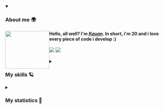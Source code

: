 <div>
  <details open>
    <img src="https://media.tenor.com/i9Jb7TEwVqkAAAAi/hunter-x-hunter-hxh.gif" width='140px' height='120px' align='left'/>  
    <summary><h3>About me 🌍</h3></summary>
    <h4>Hello, all well? I'm <a href="https://github.com/4kauanmota" target="_blank"><i>Kauan</i></a>. In short, i'm 20 and i love every piece of code i develop :)  </h4>
    <a href="https://www.linkedin.com/in/4kauanmota/" target="_blank"><img src="https://img.shields.io/badge/LinkedIn-0077B5?style=for-the-badge&logo=linkedin&logoColor=whit" target="_blank"></a>
    <a href="mailto:4kauanmota@gmail.com"><img src="https://img.shields.io/badge/-Gmail-%23333?style=for-the-badge&logo=gmail&logoColor=white" target="_blank"></a>
  </details>
</div>

<br>

<div>
  <details>
    <img src="https://i.postimg.cc/2yJZXjD6/200w-unscreen.gif" width='140px' height='170px' align='left' style='padding-right: 0'/>  
    <summary><h3>My skills 🪐</h3></summary>
      <div style="overflow-x:auto;">
      <i>* Languages, Frameworks, DevOps and Data are ordered by proficiency (highest to lowest)</i>
        <h4>Applications</h4>
        <table>
          <tr>
            <td align="center">
              <img src="https://raw.githubusercontent.com/devicons/devicon/master/icons/javascript/javascript-original.svg" width="48" height="48" alt="JavaScript" />
              <br>JavaScript<br>
            </td>
            <td align="center">
              <img src="https://raw.githubusercontent.com/devicons/devicon/master/icons/typescript/typescript-original.svg" width="48" height="48" alt="TypeScript" />
              <br>TypeScript<br>
            </td>
            <td align="center">
              <img src="https://raw.githubusercontent.com/devicons/devicon/master/icons/css3/css3-original.svg" width="48" height="48" alt="CSS" />
              <br>&nbsp;&nbsp;&nbsp;CSS&nbsp;&nbsp;&nbsp;&nbsp;<br>
            </td>
            <td align="center">
              <img src="https://raw.githubusercontent.com/devicons/devicon/master/icons/html5/html5-original.svg" width="48" height="48" alt="HTML" />
              <br>&nbsp;&nbsp;&nbsp;HTML&nbsp;&nbsp;&nbsp;<br>
            </td>
            <td align="center">
              <img src="https://raw.githubusercontent.com/devicons/devicon/master/icons/sass/sass-original.svg" width="48" height="48" alt="Sass" />
              <br>&nbsp;&nbsp;&nbsp;Sass&nbsp;&nbsp;&nbsp;<br>
            </td>
            <td align="center" width="48">
              <img src="https://raw.githubusercontent.com/devicons/devicon/master/icons/python/python-original.svg" width="48" height="48" alt="Python" />
              <br>&nbsp;&nbsp;Python&nbsp;&nbsp;<br>
            </td>
            <td align="center">
              <img src="https://upload.wikimedia.org/wikipedia/commons/1/1f/WebAssembly_Logo.svg" width="48" height="48" alt="WebAssembly" />
              <br>WebAssembly<br>
            </td>  
          </tr>
        </table>
        <h4>Frameworks and Libraries</h4>
        <table>
          <tr>
            <td align="center">
              <img src="https://raw.githubusercontent.com/devicons/devicon/master/icons/react/react-original.svg" width="48" height="48" alt="React Native" />
              <br>React Native<br>
            </td>
            <td align="center">
              <img src="https://raw.githubusercontent.com/devicons/devicon/master/icons/react/react-original.svg" width="48" height="48" alt="React" />
              <br>React<br>
            </td>
            <td align="center">
              <img src="https://raw.githubusercontent.com/devicons/devicon/master/icons/jest/jest-plain.svg" width="48" height="48" alt="Jest" />
              <br>Jest<br>
            </td>
            <td align="center">
              <img src="https://raw.githubusercontent.com/devicons/devicon/master/icons/nodejs/nodejs-original.svg" width="48" height="48" alt="Node.js" />
              <br>Node.js<br>
            </td>
          </tr>
        </table>
        <h4>DevOps</h4>
        <table>
          <tr>
            <td align="center">
              <img src="https://raw.githubusercontent.com/devicons/devicon/master/icons/git/git-original.svg" width="48" height="48" alt="Git" />
              <br>Git<br>
            </td>
            <td align="center">
              <img src="https://raw.githubusercontent.com/devicons/devicon/master/icons/github/github-original.svg" width="48" height="48" alt="GitHub" />
              <br>GitHub<br>
            </td>
            <td align="center">
              <img src="https://upload.wikimedia.org/wikipedia/commons/9/93/Amazon_Web_Services_Logo.svg" width="48" height="48" alt="AWS" />
              <br>AWS<br>
            </td>
            <td align="center">
              <img src="https://raw.githubusercontent.com/devicons/devicon/master/icons/docker/docker-original.svg" width="48" height="48" alt="Docker" />
              <br>Docker<br>
            </td>
          </tr>
        </table>
        <h4>Data</h4>
        <table>
          <tr>
            <td align="center">
              <img src="https://raw.githubusercontent.com/devicons/devicon/master/icons/mysql/mysql-original.svg" width="48" height="48" alt="MySQL" />
              <br>MySQL<br>
            </td>
            <td align="center">
              <img src="https://raw.githubusercontent.com/devicons/devicon/master/icons/firebase/firebase-plain.svg" width="48" height="48" alt="Firebase" />
              <br>Firebase<br>
            </td>
            <td align="center">
              <img src="https://raw.githubusercontent.com/devicons/devicon/master/icons/sqlite/sqlite-original.svg" width="48" height="48" alt="Sqlite" />
              <br>Sqlite<br>
            </td>
          </tr>
        </table>
        <h4>Tools</h4>
        <table>
          <tr>
            <td align="center">
              <img src="https://raw.githubusercontent.com/devicons/devicon/master/icons/vscode/vscode-original.svg" width="48" height="48" alt="Visual Studio Code" />
              <br>Visual Studio Code<br>
            </td>
            <td align="center">
              <img src="https://raw.githubusercontent.com/devicons/devicon/master/icons/visualstudio/visualstudio-plain.svg" width="48" height="48" alt="Visual Studio" />
              <br>Visual Studio<br>
            </td>
            <td align="center">
              <img src="https://www.svgrepo.com/show/354202/postman-icon.svg" width="48" height="48" alt="Postman" />
              <br>Postman<br>
            </td>
            <td align="center">
              <img src="https://raw.githubusercontent.com/devicons/devicon/master/icons/trello/trello-plain.svg" width="48" height="48" alt="Trello" />
              <br>Trello<br>
            </td>
            <td align="center">
              <img src="https://raw.githubusercontent.com/devicons/devicon/master/icons/figma/figma-original.svg" width="48" height="48" alt="Figma" />
              <br>Figma<br>
            </td>
          </tr>
        </table>
      </div>
  </details>
</div>

<div>
  <details>
    <img src="https://i.postimg.cc/MTnxtmMR/ezgif-5-5b067d5716.gif" width='140px' height='120px' align='left'/> 
    <br><br>
    <summary><h3>My statistics 🌈</h3></summary>

<!--START_SECTION:waka-->
![Code Time](http://img.shields.io/badge/Code%20Time-197%20hrs%206%20mins-blue)

![Lines of code](https://img.shields.io/badge/From%20Hello%20World%20I%27ve%20Written-1.1%20million%20lines%20of%20code-blue)

**I'm a Night 🦉** 

```text
🌞 Morning                117 commits         ██░░░░░░░░░░░░░░░░░░░░░░░   07.30 % 
🌆 Daytime                658 commits         ██████████░░░░░░░░░░░░░░░   41.07 % 
🌃 Evening                442 commits         ███████░░░░░░░░░░░░░░░░░░   27.59 % 
🌙 Night                  385 commits         ██████░░░░░░░░░░░░░░░░░░░   24.03 % 
```
📅 **I'm Most Productive on Wednesday** 

```text
Monday                   247 commits         ████░░░░░░░░░░░░░░░░░░░░░   15.42 % 
Tuesday                  222 commits         ███░░░░░░░░░░░░░░░░░░░░░░   13.86 % 
Wednesday                339 commits         █████░░░░░░░░░░░░░░░░░░░░   21.16 % 
Thursday                 214 commits         ███░░░░░░░░░░░░░░░░░░░░░░   13.36 % 
Friday                   336 commits         █████░░░░░░░░░░░░░░░░░░░░   20.97 % 
Saturday                 144 commits         ██░░░░░░░░░░░░░░░░░░░░░░░   08.99 % 
Sunday                   100 commits         ██░░░░░░░░░░░░░░░░░░░░░░░   06.24 % 
```


📊 **This Week I Spent My Time On** 

```text
💬 Programming Languages: 
TypeScript               1 hr 43 mins        ██████████████████░░░░░░░   73.22 % 
SCSS                     37 mins             ███████░░░░░░░░░░░░░░░░░░   26.78 % 

🔥 Editors: 
VS Code                  2 hrs 21 mins       █████████████████████████   100.00 % 

💻 Operating System: 
Windows                  2 hrs 21 mins       █████████████████████████   100.00 % 
```

**I Mostly Code in JavaScript** 

```text
JavaScript               25 repos            ███████████░░░░░░░░░░░░░░   43.10 % 
PHP                      9 repos             ████░░░░░░░░░░░░░░░░░░░░░   15.52 % 
TypeScript               3 repos             █░░░░░░░░░░░░░░░░░░░░░░░░   05.17 % 
Python                   2 repos             █░░░░░░░░░░░░░░░░░░░░░░░░   03.45 % 
C#                       2 repos             █░░░░░░░░░░░░░░░░░░░░░░░░   03.45 % 
```




<!--END_SECTION:waka-->
  _Check out [my wakatime profile](https://wakatime.com/@4kauanmota) to see more stats_
  </details>

</div>
